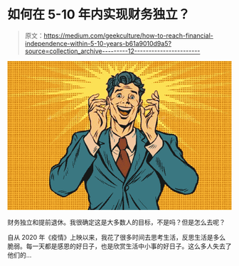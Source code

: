 # 如何在 5-10 年内实现财务独立？

> 原文：<https://medium.com/geekculture/how-to-reach-financial-independence-within-5-10-years-b61a9010d9a5?source=collection_archive---------12----------------------->

![](img/32ca663c44625bf7c5e5e69c5a4f4759.png)

财务独立和提前退休。我很确定这是大多数人的目标，不是吗？但是怎么去呢？

自从 2020 年《疫情》上映以来，我花了很多时间去思考生活，反思生活是多么脆弱。每一天都是感恩的好日子，也是欣赏生活中小事的好日子。这么多人失去了他们的…